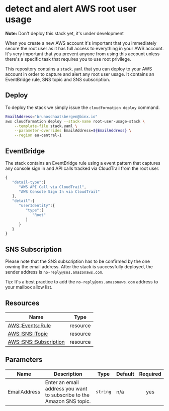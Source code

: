 # detect and alert AWS root user usage

**Note:** Don't deploy this stack yet, it's under development

When you create a new AWS account it's important that you immediately secure the root user as it has full access to everything in your AWS account. It's very important that you prevent anyone from using this account unless there's a specific task that requires you to use root privilege.

This repository contains a `stack.yaml` that you can deploy to your AWS account in order to capture and alert any root user usage. It contains an EventBridge rule, SNS topic and SNS subscription.

## Deploy

To deploy the stack we simply issue the `cloudformation deploy` command.

```sh
EmailAddress="brunoschaatsbergen@binx.io"
aws cloudformation deploy --stack-name root-user-usage-stack \
    --template-file stack.yaml \
    --parameter-overrides EmailAddress=${EmailAddress} \
    --region eu-central-1
```

## EventBridge

The stack contains an EventBridge rule using a event pattern that captures
any console sign in and API calls tracked via CloudTrail from the root user.

```javascript
{
   "detail-type":[
      "AWS API Call via CloudTrail",
      "AWS Console Sign In via CloudTrail"
   ],
   "detail":{
      "userIdentity":{
         "type":[
            "Root"
         ]
      }
   }
}
```

## SNS Subscription

Please note that the SNS subscription has to be confirmed by the one owning the email address. After the stack is successfully deployed, the sender address is `no-reply@sns.amazonaws.com`.

Tip: It's a best practice to add the `no-reply@sns.amazonaws.com` address to your mailbox allow list.

## Resources

| Name                                                                                                                                                 | Type     |
| ---------------------------------------------------------------------------------------------------------------------------------------------------- | -------- |
| [AWS::Events::Rule](https://docs.aws.amazon.com/AWSCloudFormation/latest/UserGuide/aws-resource-events-rule.html#aws-resource-events-rule--examples) | resource |
| [AWS::SNS::Topic](https://docs.aws.amazon.com/AWSCloudFormation/latest/UserGuide/aws-properties-sns-topic.html)                                      | resource |
| [AWS::SNS::Subscription](https://docs.aws.amazon.com/AWSCloudFormation/latest/UserGuide/aws-resource-sns-subscription.html)                          | resource |

## Parameters

| Name         | Description                                                           | Type     | Default | Required |
| ------------ | --------------------------------------------------------------------- | -------- | ------- | :------: |
| EmailAddress | Enter an email address you want to subscribe to the Amazon SNS topic. | `string` | n/a     |   yes    |
